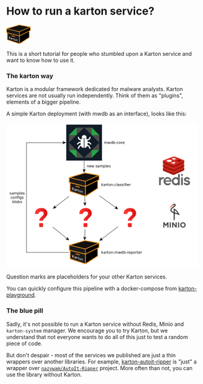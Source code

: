 # How to run a karton service?

<img src="../img/logo.svg" width="64">

This is a short tutorial for people who stumbled upon a Karton service and want to know how to use it.

### The karton way

Karton is a modular framework dedicated for malware analysts. Karton services
are not usually run independently. Think of them as "plugins", elements of a
bigger pipeline.

A simple Karton deployment (with mwdb as an interface), looks like this:

<img src="../img/playground.png" width="600">

Question marks are placeholders for your other Karton services.

You can quickly configure this pipeline with a docker-compose from [karton-playground](https://github.com/CERT-Polska/karton-playground).

### The blue pill

Sadly, it's not possible to run a Karton service without Redis, Minio and
`karton-system` manager. We encourage you to try Karton, but we understand
that not everyone wants to do all of this just to test a random piece of code.

But don't despair - most of the services we published are just a thin wrappers
over another libraries. For example,
[karton-autoit-ripper](https://github.com/CERT-Polska/karton-autoit-ripper) is
"just" a wrapper over
[`nazywam/AutoIt-Ripper`](https://github.com/nazywam/AutoIt-Ripper) project.
More often than not, you can use the library without Karton.
